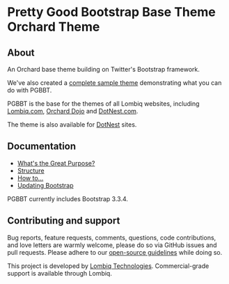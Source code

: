 # Pretty Good Bootstrap Base Theme Orchard Theme



## About

An Orchard base theme building on Twitter's Bootstrap framework.

We've also created a [complete sample theme](https://github.com/Lombiq/Pretty-Good-Bootstrap-Base-Theme-Sample) demonstrating what you can do with PGBBT.

PGBBT is the base for the themes of all Lombiq websites, including [Lombiq.com](http://lombiq.com/), [Orchard Dojo](http://orcharddojo.net/) and [DotNest.com](http://dotnest.com/).

The theme is also available for [DotNest](https://dotnest.com/) sites.


## Documentation

- [What's the Great Purpose?](Docs/Purpose.md)
- [Structure](Docs/Structure.md)
- [How to...](Docs/HowTo.md)
- [Updating Bootstrap](Docs/UpdatingBootstrap.md)


PGBBT currently includes Bootstrap 3.3.4.

## Contributing and support

Bug reports, feature requests, comments, questions, code contributions, and love letters are warmly welcome, please do so via GitHub issues and pull requests. Please adhere to our [open-source guidelines](https://lombiq.com/open-source-guidelines) while doing so.

This project is developed by [Lombiq Technologies](https://lombiq.com/). Commercial-grade support is available through Lombiq.